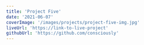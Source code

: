 ```yaml
---
title: 'Project Five'
date: '2021-06-07'
coverImage: '/images/projects/project-five-img.jpg'
liveUrl: 'https://link-to-live-project'
githubUrl: 'https://github.com/consciously'
---
```

